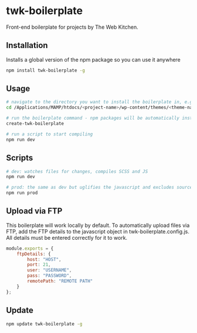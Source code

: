 # twk-boilerplate
Front-end boilerplate for projects by The Web Kitchen.

## Installation
Installs a global version of the npm package so you can use it anywhere
```sh
npm install twk-boilerplate -g
```

## Usage
```sh
# navigate to the directory you want to install the boilerplate in, e.g:
cd /Applications/MAMP/htdocs/<project-name>/wp-content/themes/<theme-name>

# run the boilerplate command - npm packages will be automatically installed
create-twk-boilerplate

# run a script to start compiling
npm run dev
```

## Scripts
```sh
# dev: watches files for changes, compiles SCSS and JS
npm run dev

# prod: the same as dev but uglifies the javascript and excludes source maps
npm run prod
```

## Upload via FTP
This boilerplate will work locally by default. To automatically upload files via FTP, add the FTP details to the javascript object in twk-boilerplate.config.js. All details must be entered correctly for it to work.

```javascript
module.exports = {
    ftpDetails: {
        host: "HOST",
        port: 21,
        user: "USERNAME",
        pass: "PASSWORD",
        remotePath: "REMOTE PATH"
    }
};
```

## Update
```sh
npm update twk-boilerplate -g
```